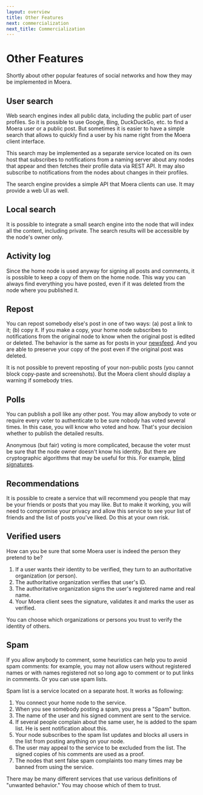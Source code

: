 ```yaml
---
layout: overview
title: Other Features
next: commercialization
next_title: Commercialization
---
```


# Other Features

Shortly about other popular features of social networks and how they may
be implemented in Moera.

## User search

Web search engines index all public data, including the public part of
user profiles. So it is possible to use Google, Bing, DuckDuckGo, etc.
to find a Moera user or a public post. But sometimes it is easier
to have a simple search that allows to quickly find a user by his name
right from the Moera client interface.

This search may be implemented as a separate service located on its own
host that subscribes to notifications from a naming server about any
nodes that appear and then fetches their profile data via REST API. It
may also subscribe to notifications from the nodes about changes in
their profiles.

The search engine provides a simple API that Moera clients can use. It
may provide a web UI as well.

## Local search

It is possible to integrate a small search engine into the node that
will index all the content, including private. The search results will
be accessible by the node's owner only.

## Activity log

Since the home node is used anyway for signing all posts and comments,
it is possible to keep a copy of them on the home node. This way you can
always find everything you have posted, even if it was deleted from the
node where you published it.

## Repost

You can repost somebody else's post in one of two ways: (a) post a link
to it; (b) copy it. If you make a copy, your home node subscribes to
notifications from the original node to know when the original post is
edited or deleted. The behavior is the same as for posts in your
[newsfeed][1]. And you are able to preserve your copy of the post even
if the original post was deleted.

It is not possible to prevent reposting of your non-public posts (you
cannot block copy-paste and screenshots). But the Moera client should
display a warning if somebody tries.

## Polls

You can publish a poll like any other post. You may allow anybody to
vote or require every voter to authenticate to be sure nobody has voted
several times. In this case, you will know who voted and how. That's your
decision whether to publish the detailed results.

Anonymous (but fair) voting is more complicated, because the voter must
be sure that the node owner doesn't know his identity. But there are
cryptographic algorithms that may be useful for this. For example,
[blind signatures][2].

## Recommendations

It is possible to create a service that will recommend you people that
may be your friends or posts that you may like. But to make it working,
you will need to compromise your privacy and allow this service to see
your list of friends and the list of posts you've liked. Do this at your
own risk.

## Verified users

How can you be sure that some Moera user is indeed the person they
pretend to be?

1. If a user wants their identity to be verified, they turn to an
   authoritative organization (or person).
2. The authoritative organization verifies that user's ID.
3. The authoritative organization signs the user's registered name and
   real name.
4. Your Moera client sees the signature, validates it and marks the user
   as verified.
   
You can choose which organizations or persons you trust to verify
the identity of others.

## Spam

If you allow anybody to comment, some heuristics can help you to avoid
spam comments: for example, you may not allow users without registered
names or with names registered not so long ago to comment or to put
links in comments. Or you can use spam lists.

Spam list is a service located on a separate host. It works as
following:

1. You connect your home node to the service.
2. When you see somebody posting a spam, you press a "Spam" button.
3. The name of the user and his signed comment are sent to the service.
4. If several people complain about the same user, he is added to the
   spam list. He is sent notification about this.
5. Your node subscribes to the spam list updates and blocks all users in
   the list from posting anything on your node.
6. The user may appeal to the service to be excluded from the list. The
   signed copies of his comments are used as a proof.
7. The nodes that sent false spam complaints too many times may be banned
   from using the service.

There may be many different services that use various definitions of
"unwanted behavior." You may choose which of them to trust.

[1]: /overview/newsfeed.html
[2]: https://en.m.wikipedia.org/wiki/Blind_signature
